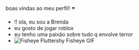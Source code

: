 boas vindas ao meu perfil! ☂️
- ‼️ ola, eu sou a Brenda
-  eu gosto de jogar roblox
- eu tenho uma paixão sobre tudo q envolve terror 
- <img src="https://media.tenor.com/QCSQIOrY_LYAAAAM/fisheye-fluttershy-fisheye.gif" alt="Fisheye Fluttershy Fisheye GIF"/>
